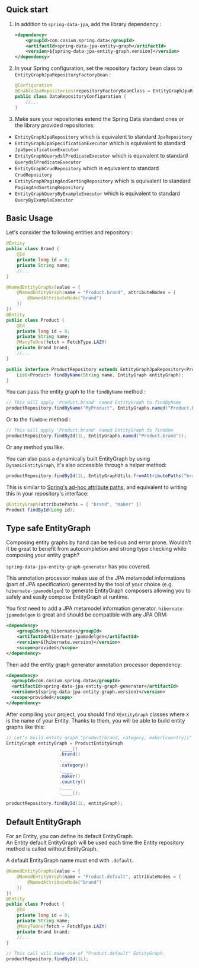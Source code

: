## Quick start
1. In addition to `spring-data-jpa`, add the library dependency :
    
    ```xml
    <dependency>
        <groupId>com.cosium.spring.data</groupId>
        <artifactId>spring-data-jpa-entity-graph</artifactId>
        <version>${spring-data-jpa-entity-graph.version}</version>
    </dependency>
    ```
2. In your Spring configuration, set the repository factory bean class to `EntityGraphJpaRepositoryFactoryBean` :
    
    ```java
    @Configuration
    @EnableJpaRepositories(repositoryFactoryBeanClass = EntityGraphJpaRepositoryFactoryBean.class)
    public class DataRepositoryConfiguration {
        //...
    }
    ```
3. Make sure your repositories extend the Spring Data standard ones or the library provided repositories: 
- `EntityGraphJpaRepository` which is equivalent to standard `JpaRepository`
- `EntityGraphJpaSpecificationExecutor` which is equivalent to standard `JpaSpecificationExecutor`
- `EntityGraphQuerydslPredicateExecutor` which is equivalent to standard `QuerydslPredicateExecutor`
- `EntityGraphCrudRepository` which is equivalent to standard `CrudRepository`
- `EntityGraphPagingAndSortingRepository` which is equivalent to standard `PagingAndSortingRepository`
- `EntityGraphQueryByExampleExecutor` which is equivalent to standard `QueryByExampleExecutor`

## Basic Usage

Let's consider the following entities and repository :
```java
@Entity
public class Brand {
    @Id
    private long id = 0;
    private String name;
    //...
}
```
```java
@NamedEntityGraphs(value = {
    @NamedEntityGraph(name = "Product.brand", attributeNodes = {
        @NamedAttributeNode("brand")
    })
})
@Entity
public class Product {
    @Id
    private long id = 0;
    private String name;
    @ManyToOne(fetch = FetchType.LAZY)
    private Brand brand;
    //...
}	
```
```java
public interface ProductRepository extends EntityGraphJpaRepository<Product, Long> {
    List<Product> findByName(String name, EntityGraph entityGraph);
}
```

You can pass the entity graph to the `findByName` method :
```java
// This will apply 'Product.brand' named EntityGraph to findByName
productRepository.findByName("MyProduct", EntityGraphs.named("Product.brand"));
```

Or to the `findOne` method :
```java
// This will apply 'Product.brand' named EntityGraph to findOne
productRepository.findById(1L, EntityGraphs.named("Product.brand"));
```

Or any method you like.

You can also pass a dynamically built EntityGraph by using `DynamicEntityGraph`, it's also accessible through a helper method:

```java
productRepository.findById(1L, EntityGraphUtils.fromAttributePaths("brand", "maker"));
```

This is similar to [Spring's ad-hoc attribute paths](http://docs.spring.io/spring-data/jpa/docs/current/reference/html/#repositories.query-methods.query-property-expressions),
and equivalent to writing this in your repository's interface:
```java
@EntityGraph(attributePaths = { "brand", "maker" })
Product findById(Long id);
```

## Type safe EntityGraph

Composing entity graphs by hand can be tedious and error prone. Wouldn't it be great to benefit from autocompletion and 
strong type checking while composing your entity graph?

`spring-data-jpa-entity-graph-generator` has you covered. 

This annotation processor makes use of the JPA metamodel informations (part of JPA specification) generated by the tool 
of your choice (e.g. `hibernate-jpamodelgen`) to generate EntityGraph composers allowing you to safely and easily compose 
EntityGraph at runtime. 

You first need to add a JPA metamodel information generator. `hibernate-jpamodelgen` is great and should be compatible with
any JPA ORM:
```xml
<dependency>
    <groupId>org.hibernate</groupId>
    <artifactId>hibernate-jpamodelgen</artifactId>
    <version>${hibernate.version}</version>
    <scope>provided</scope>
</dependency>
```

Then add the entity graph generator annotation processor dependency:

```xml
<dependency>
  <groupId>com.cosium.spring.data</groupId>
  <artifactId>spring-data-jpa-entity-graph-generator</artifactId>
  <version>${spring-data-jpa-entity-graph.version}</version>
  <scope>provided</scope>
</dependency>
```

After compiling your project, you should find `XEntityGraph` classes where `X` is the name of your Entity. Thanks to
them, you will be able to build entity graphs like this:

```java
// Let's build entity graph "product(brand, category, maker(country))"
EntityGraph entityGraph = ProductEntityGraph
                    .____()
                    .brand()
                    .____
                    .category()
                    .____
                    .maker()
                    .country()
                    .____
                    .____();

productRepository.findById(1L, entityGraph);
```

## Default EntityGraph

For an Entity, you can define its default EntityGraph.  
An Entity default EntityGraph will be used each time the Entity repository method is called without EntityGraph.  

A default EntityGraph name must end with `.default`. 

```java
@NamedEntityGraphs(value = {
    @NamedEntityGraph(name = "Product.default", attributeNodes = {
        @NamedAttributeNode("brand")
    })
})
@Entity
public class Product {
    @Id
    private long id = 0;
    private String name;
    @ManyToOne(fetch = FetchType.LAZY)
    private Brand brand;
    //...
}	
```
```java
// This call will make use of "Product.default" EntityGraph.
productRepository.findById(1L);
```
